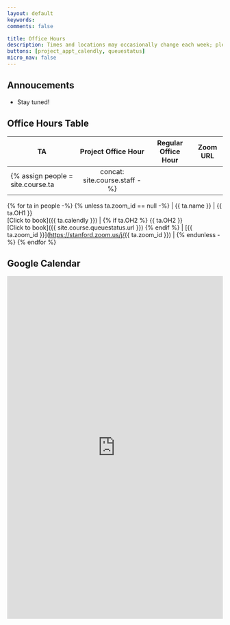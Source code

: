 ```yaml
---
layout: default
keywords:
comments: false

title: Office Hours
description: Times and locations may occasionally change each week; please check this page often.
buttons: [project_appt_calendly, queuestatus]
micro_nav: false
---
```


## Annoucements
- Stay tuned!

## Office Hours Table <a name="table"></a>

| TA | Project Office Hour | Regular Office Hour | Zoom URL |
|----|:-------------------:|:-------------------:|----------|
{% assign people = site.course.ta | concat: site.course.staff -%}
{% for ta in people -%}
{% unless ta.zoom_id == null -%}
| {{ ta.name }} | {{ ta.OH1 }} <br> [Click to book]({{ ta.calendly }}) | {% if ta.OH2 %} {{ ta.OH2 }} <br> [Click to book]({{ site.course.queuestatus.url }}) {% endif %} | [{{ ta.zoom_id }}](https://stanford.zoom.us/j/{{ ta.zoom_id }}) |
{% endunless -%}
{% endfor %}

## Google Calendar
<div>
<iframe src="https://calendar.google.com/calendar/embed?height=600&amp;wkst=1&amp;bgcolor=%23ffffff&amp;ctz=America%2FLos_Angeles&amp;src=N3N1b25ydjBnZTIyMHI2ODQ0NGdldmc5ODRAZ3JvdXAuY2FsZW5kYXIuZ29vZ2xlLmNvbQ&amp;color=%2370237F&amp;showTitle=1&amp;mode=WEEK&amp;title=CS230%20Winter%202020" style="border-width:0" width="100%" height="800" frameborder="0" scrolling="no"></iframe>
</div>
